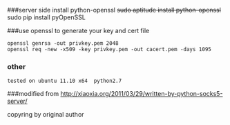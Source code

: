 ###server side install python-openssl
<del>sudo aptitude install python-openssl</del>
    sudo pip install pyOpenSSL

###use openssl to generate your key and cert file

    openssl genrsa -out privkey.pem 2048
    openssl req -new -x509 -key privkey.pem -out cacert.pem -days 1095

### other
    tested on ubuntu 11.10 x64  python2.7

###modified from http://xiaoxia.org/2011/03/29/written-by-python-socks5-server/ 

copyring by original author

